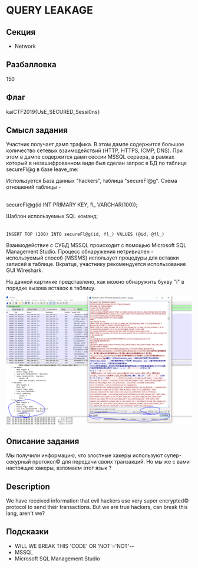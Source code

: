 # QUERY LEAKAGE

## Секция
- Network

## Разбалловка
150

## Флаг
kaiCTF2019{UsE_SECURED_Sessi0ns}

## Смысл задания
Участник получает дамп трафика. В этом дампе содержится большое количество сетевых взаимодействий (HTTP, HTTPS, ICMP, DNS). При этом в дампе содержится дамп сессии MSSQL сервера, в рамках который в незашифрованном виде был сделан запрос в БД по таблице secureFl@g в базе leave_me:

Используется База данных "hackers", таблица "secureFl@g". Схема отношений таблицы - 

<br>secureFl@g(id INT PRIMARY KEY, fl_ VARCHAR(100)); </br>


Шаблон используемых SQL команд:

<code sql>
INSERT TOP (200) INTO secureFl@g(id, fl_) VALUES (@id, @fl_)
</code>

Взаимодействие с СУБД MSSQL происходит с помощью Microsoft SQL Management Studio. Процесс обнаружения нетривиален - используемый способ (MSSMS) использует процедуры для вставки записей в таблице.
Вкратце, участнику рекомендуется использование GUI Wireshark. 

На данной картинке представлено, как можно обнаружить букву "i" в порядке вызова вставок в таблицу.

![](way_of_solving.png)




## Описание задания
Мы получили информацию, что злостные хакеры используют супер-секурный протокол© для передачи своих транзакций. Но мы же с вами настоящие хакеры, взломаем этот язык ?

## Description
We have received information that evil hackers use very super encrypted© protocol to send their transactions. But we are true hackers, can break this lang, aren't we?

## Подсказки
- WILL WE BREAK THIS 'CODE' OR 'NOT'='NOT'--
- MSSQL
- Microsoft SQL Management Studio 
